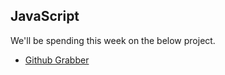 ## JavaScript

We'll be spending this week on the below project.

* [Github Grabber](https://github.com/Pklong/github-grabber)